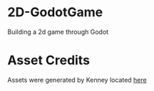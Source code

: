 # 2D-GodotGame
Building a 2d game through Godot

# Asset Credits
Assets were generated by Kenney located [here](https://kenney.nl/assets/abstract-platformer)
